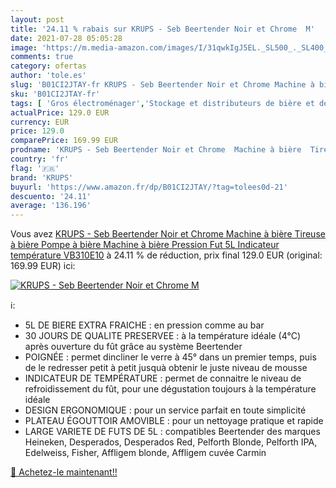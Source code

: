 ```yaml
---
layout: post
title: '24.11 % rabais sur KRUPS - Seb Beertender Noir et Chrome  M'
date: 2021-07-28 05:05:28
image: 'https://m.media-amazon.com/images/I/31qwkIgJ5EL._SL500_._SL400_.jpg'
comments: true
category: ofertas
author: 'tole.es'
slug: 'B01CI2JTAY-fr KRUPS - Seb Beertender Noir et Chrome Machine à bière...'
sku: 'B01CI2JTAY-fr'
tags: [ 'Gros électroménager','Stockage et distributeurs de bière et de vin','Tireuses à bières','krups', ]
actualPrice: 129.0 EUR
currency: EUR
price: 129.0
comparePrice: 169.99 EUR
prodname: 'KRUPS - Seb Beertender Noir et Chrome  Machine à bière  Tireuse à bière  Pompe à bière  Machine à bière  Pression  Fut 5L  Indicateur température VB310E10'
country: 'fr'
flag: '🇫🇷'
brand: 'KRUPS'
buyurl: 'https://www.amazon.fr/dp/B01CI2JTAY/?tag=tolees0d-21'
descuento: '24.11'
average: '136.196'
---
```


Vous avez [KRUPS - Seb Beertender Noir et Chrome  Machine à bière  Tireuse à bière  Pompe à bière  Machine à bière  Pression  Fut 5L  Indicateur température VB310E10](https://www.amazon.fr/dp/B01CI2JTAY/?tag=tolees0d-21)  à  24.11 % de réduction, prix final  129.0 EUR (original: 169.99 EUR) ici:

[![KRUPS - Seb Beertender Noir et Chrome  M](https://m.media-amazon.com/images/I/31qwkIgJ5EL._SL500_._SL400_.jpg)](https://www.amazon.fr/dp/B01CI2JTAY/?tag=tolees0d-21)

ℹ️:

- 5L DE BIERE EXTRA FRAICHE : en pression comme au bar
- 30 JOURS DE QUALITE PRESERVEE : à la température idéale (4°C) après ouverture du fût grâce au système Beertender
- POIGNÉE : permet dincliner le verre à 45° dans un premier temps, puis de le redresser petit à petit jusquà obtenir le juste niveau de mousse
- INDICATEUR DE TEMPÉRATURE : permet de connaitre le niveau de refroidissement du fût, pour une dégustation toujours à la température idéale
- DESIGN ERGONOMIQUE : pour un service parfait en toute simplicité
- PLATEAU ÉGOUTTOIR AMOVIBLE : pour un nettoyage pratique et rapide
- LARGE VARIETE DE FUTS DE 5L : compatibles Beertender des marques Heineken, Desperados, Desperados Red, Pelforth Blonde, Pelforth IPA, Edelweiss, Fisher, Affligem blonde, Affligem cuvée Carmin

[🛒 Achetez-le maintenant!!](https://www.amazon.fr/dp/B01CI2JTAY/?tag=tolees0d-21)
